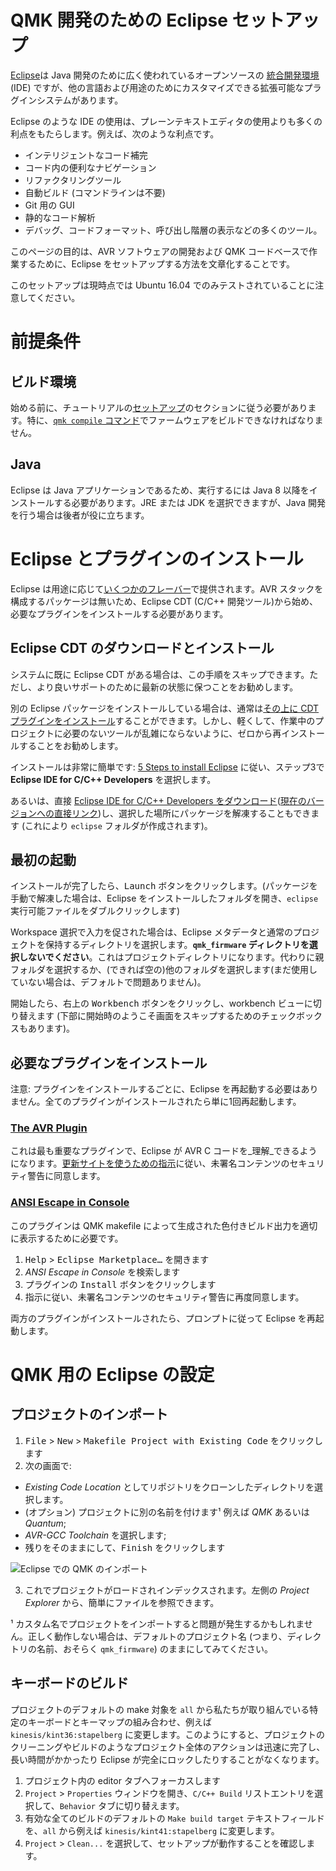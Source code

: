 # QMK 開発のための Eclipse セットアップ

<!---
  original document: 0.12.41:docs/other_eclipse.md
  git diff 0.12.41 HEAD -- docs/other_eclipse.md | cat
-->

[Eclipse][1]は Java 開発のために広く使われているオープンソースの [統合開発環境](https://en.wikipedia.org/wiki/Integrated_development_environment) (IDE) ですが、他の言語および用途のためにカスタマイズできる拡張可能なプラグインシステムがあります。

Eclipse のような IDE の使用は、プレーンテキストエディタの使用よりも多くの利点をもたらします。例えば、次のような利点です。
* インテリジェントなコード補完
* コード内の便利なナビゲーション
* リファクタリングツール
* 自動ビルド (コマンドラインは不要)
* Git 用の GUI
* 静的なコード解析
* デバッグ、コードフォーマット、呼び出し階層の表示などの多くのツール。

このページの目的は、AVR ソフトウェアの開発および QMK コードベースで作業するために、Eclipse をセットアップする方法を文章化することです。

このセットアップは現時点では Ubuntu 16.04 でのみテストされていることに注意してください。

# 前提条件
## ビルド環境
始める前に、チュートリアルの[セットアップ](tutorial_getting_started.md)のセクションに従う必要があります。特に、[`qmk compile` コマンド](tutorial_building_firmware.md#build-your-firmware)でファームウェアをビルドできなければなりません。

## Java
Eclipse は Java アプリケーションであるため、実行するには Java 8 以降をインストールする必要があります。JRE または JDK を選択できますが、Java 開発を行う場合は後者が役に立ちます。

# Eclipse とプラグインのインストール
Eclipse は用途に応じて[いくつかのフレーバー](https://www.eclipse.org/downloads/eclipse-packages/)で提供されます。AVR スタックを構成するパッケージは無いため、Eclipse CDT (C/C++ 開発ツール)から始め、必要なプラグインをインストールする必要があります。

## Eclipse CDT のダウンロードとインストール
システムに既に Eclipse CDT がある場合は、この手順をスキップできます。ただし、より良いサポートのために最新の状態に保つことをお勧めします。

別の Eclipse パッケージをインストールしている場合は、通常は[その上に CDT プラグインをインストール](https://eclipse.org/cdt/downloads.php)することができます。しかし、軽くして、作業中のプロジェクトに必要のないツールが乱雑にならないように、ゼロから再インストールすることをお勧めします。

インストールは非常に簡単です: [5 Steps to install Eclipse](https://eclipse.org/downloads/eclipse-packages/?show_instructions=TRUE) に従い、ステップ3で **Eclipse IDE for C/C++ Developers** を選択します。

あるいは、直接 [Eclipse IDE for C/C++ Developers をダウンロード](https://www.eclipse.org/downloads/eclipse-packages/)([現在のバージョンへの直接リンク](https://www.eclipse.org/downloads/packages/eclipse-ide-cc-developers/neonr))し、選択した場所にパッケージを解凍することもできます (これにより `eclipse` フォルダが作成されます)。

## 最初の起動
インストールが完了したら、<kbd>Launch</kbd> ボタンをクリックします。(パッケージを手動で解凍した場合は、Eclipse をインストールしたフォルダを開き、`eclipse` 実行可能ファイルをダブルクリックします)

Workspace 選択で入力を促された場合は、Eclipse メタデータと通常のプロジェクトを保持するディレクトリを選択します。**`qmk_firmware` ディレクトリを選択しないでください**。これはプロジェクトディレクトリになります。代わりに親フォルダを選択するか、(できれば空の)他のフォルダを選択します(まだ使用していない場合は、デフォルトで問題ありません)。

開始したら、右上の <kbd>Workbench</kbd> ボタンをクリックし、workbench ビューに切り替えます (下部に開始時のようこそ画面をスキップするためのチェックボックスもあります)。

## 必要なプラグインをインストール
注意: プラグインをインストールするごとに、Eclipse を再起動する必要はありません。全てのプラグインがインストールされたら単に1回再起動します。

### [The AVR Plugin](https://avr-eclipse.sourceforge.net/)
これは最も重要なプラグインで、Eclipse が AVR C コードを_理解_できるようになります。[更新サイトを使うための指示](https://avr-eclipse.sourceforge.net/wiki/index.php/Plugin_Download#Update_Site)に従い、未署名コンテンツのセキュリティ警告に同意します。

### [ANSI Escape in Console](https://marketplace.eclipse.org/content/ansi-escape-console)
このプラグインは QMK makefile によって生成された色付きビルド出力を適切に表示するために必要です。

1. <kbd>Help</kbd> > <kbd>Eclipse Marketplace…</kbd> を開きます
2. _ANSI Escape in Console_ を検索します
3. プラグインの <samp>Install</samp> ボタンをクリックします
4. 指示に従い、未署名コンテンツのセキュリティ警告に再度同意します。

両方のプラグインがインストールされたら、プロンプトに従って Eclipse を再起動します。

# QMK 用の Eclipse の設定
## プロジェクトのインポート
1. <kbd>File</kbd> > <kbd>New</kbd> > <kbd>Makefile Project with Existing Code</kbd> をクリックします
2. 次の画面で:
* _Existing Code Location_ としてリポジトリをクローンしたディレクトリを選択します。
* (オプション) プロジェクトに別の名前を付けます¹ 例えば _QMK_ あるいは _Quantum_;
* _AVR-GCC Toolchain_ を選択します;
* 残りをそのままにして、<kbd>Finish</kbd> をクリックします

![Eclipse での QMK のインポート](https://i.imgur.com/oHYR1yW.png)

3. これでプロジェクトがロードされインデックスされます。左側の _Project Explorer_ から、簡単にファイルを参照できます。

¹ カスタム名でプロジェクトをインポートすると問題が発生するかもしれません。正しく動作しない場合は、デフォルトのプロジェクト名 (つまり、ディレクトリの名前、おそらく `qmk_firmware`) のままにしてみてください。

## キーボードのビルド

プロジェクトのデフォルトの make 対象を `all` から私たちが取り組んでいる特定のキーボードとキーマップの組み合わせ、例えば `kinesis/kint36:stapelberg` に変更します。このようにすると、プロジェクトのクリーニングやビルドのようなプロジェクト全体のアクションは迅速に完了し、長い時間がかかったり Eclipse が完全にロックしたりすることがなくなります。

1. プロジェクト内の editor タブへフォーカスします
2. `Project` > `Properties` ウィンドウを開き、`C/C++ Build` リストエントリを選択して、`Behavior` タブに切り替えます。
3. 有効な全てのビルドのデフォルトの `Make build target` テキストフィールドを、`all` から例えば `kinesis/kint41:stapelberg` に変更します。
4. `Project` > `Clean...` を選択して、セットアップが動作することを確認します。

[1]: https://en.wikipedia.org/wiki/Eclipse_(software)
